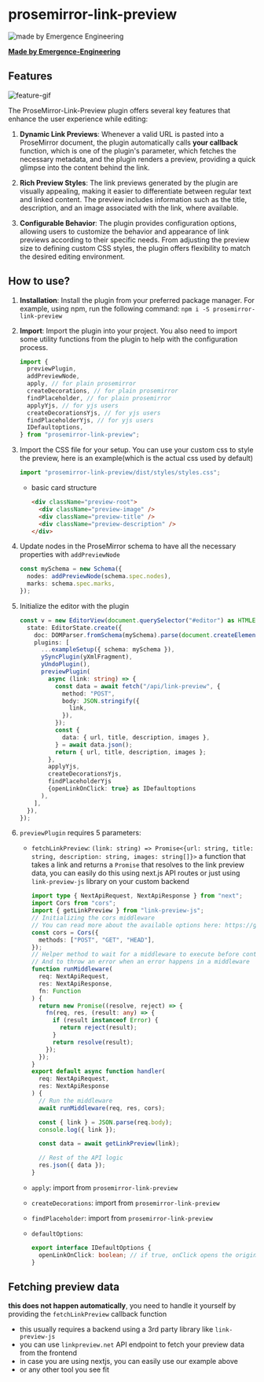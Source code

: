 # prosemirror-link-preview

![made by Emergence Engineering](https://emergence-engineering.com/ee-logo.svg)


[**Made by Emergence-Engineering**](https://emergence-engineering.com/)

## Features

![feature-gif](https://emergence-engineering.com/link-preview.gif)

The ProseMirror-Link-Preview plugin offers several key features that enhance the user experience while editing:

1. **Dynamic Link Previews**: Whenever a valid URL is pasted into a ProseMirror document, the plugin automatically calls **your callback** function, which is one of the plugin's parameter, which fetches the necessary metadata, and the plugin renders a preview, providing a quick glimpse into the content behind the link.

2. **Rich Preview Styles**: The link previews generated by the plugin are visually appealing, making it easier to differentiate between regular text and linked content. The preview includes information such as the title, description, and an image associated with the link, where available.

3. **Configurable Behavior**: The plugin provides configuration options, allowing users to customize the behavior and appearance of link previews according to their specific needs. From adjusting the preview size to defining custom CSS styles, the plugin offers flexibility to match the desired editing environment.

## How to use?

1. **Installation**: Install the plugin from your preferred package manager. For example, using npm, run the following command: `npm i -S prosemirror-link-preview`
2. **Import**: Import the plugin into your project. You also need to import some utility functions from the plugin to help with the configuration process.
   ```typescript
   import {
     previewPlugin,
     addPreviewNode,
     apply, // for plain prosemirror
     createDecorations, // for plain prosemirror
     findPlaceholder, // for plain prosemirror
     applyYjs, // for yjs users
     createDecorationsYjs, // for yjs users
     findPlaceholderYjs, // for yjs users
     IDefaultoptions,
   } from "prosemirror-link-preview";
   ```
3. Import the CSS file for your setup. You can use your custom css to style the preview, here is an example(which is the actual css used by default)

    ```typescript
    import "prosemirror-link-preview/dist/styles/styles.css";
    ```

   - basic card structure
    
       ```html
       <div className="preview-root">
         <div className="preview-image" />
         <div className="preview-title" />
         <div className="preview-description" />
       </div>
       ```

4. Update nodes in the ProseMirror schema to have all the necessary properties with `addPreviewNode`

    ```typescript
    const mySchema = new Schema({
      nodes: addPreviewNode(schema.spec.nodes),
      marks: schema.spec.marks,
    });
    ```

5. Initialize the editor with the plugin

   ```typescript
   const v = new EditorView(document.querySelector("#editor") as HTMLElement, {
     state: EditorState.create({
       doc: DOMParser.fromSchema(mySchema).parse(document.createElement("div")),
       plugins: [
         ...exampleSetup({ schema: mySchema }),
         ySyncPlugin(yXmlFragment),
         yUndoPlugin(),
         previewPlugin(
           async (link: string) => {
             const data = await fetch("/api/link-preview", {
               method: "POST",
               body: JSON.stringify({
                 link,
               }),
             });
             const {
               data: { url, title, description, images },
             } = await data.json();
             return { url, title, description, images };
           },
           applyYjs,
           createDecorationsYjs,
           findPlaceholderYjs
           {openLinkOnClick: true} as IDefaultoptions
         ),
       ],
     }),
   });
   ```

6. `previewPlugin` requires 5 parameters:

   - `fetchLinkPreview`: `(link: string) => Promise<{url: string, title: string, description: string, images: string[]}>` a function that takes a link and returns a `Promise` that resolves to the link preview data, you can easily do this using next.js API routes
     or just using `link-preview-js` library on your custom backend

       ```typescript
       import type { NextApiRequest, NextApiResponse } from "next";
       import Cors from "cors";
       import { getLinkPreview } from "link-preview-js";
       // Initializing the cors middleware
       // You can read more about the available options here: https://github.com/expressjs/cors#configuration-options
       const cors = Cors({
         methods: ["POST", "GET", "HEAD"],
       });
       // Helper method to wait for a middleware to execute before continuing
       // And to throw an error when an error happens in a middleware
       function runMiddleware(
         req: NextApiRequest,
         res: NextApiResponse,
         fn: Function
       ) {
         return new Promise((resolve, reject) => {
           fn(req, res, (result: any) => {
             if (result instanceof Error) {
               return reject(result);
             }
             return resolve(result);
           });
         });
       }
       export default async function handler(
         req: NextApiRequest,
         res: NextApiResponse
       ) {
         // Run the middleware
         await runMiddleware(req, res, cors);
    
         const { link } = JSON.parse(req.body);
         console.log({ link });
    
         const data = await getLinkPreview(link);
    
         // Rest of the API logic
         res.json({ data });
       }
       ```

   - `apply`: import from `prosemirror-link-preview`
   - `createDecorations`: import from `prosemirror-link-preview`
   - `findPlaceholder`: import from `prosemirror-link-preview`
   - `defaultOptions`:
       ```typescript
       export interface IDefaultOptions {
         openLinkOnClick: boolean; // if true, onClick opens the original link in a new browser tab
       }
       ```

## Fetching preview data

**this does not happen automatically**, you need to handle it yourself by providing the `fetchLinkPreview` callback function

- this usually requires a backend using a 3rd party library like `link-preview-js`
- you can use `linkpreview.net` API endpoint to fetch your preview data from the frontend
- in case you are using nextjs, you can easily use our example above
- or any other tool you see fit
